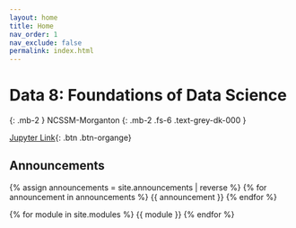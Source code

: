 ```yaml
---
layout: home
title: Home
nav_order: 1
nav_exclude: false
permalink: index.html
---
```


# Data 8: Foundations of Data Science

{: .mb-2 }
NCSSM-Morganton
{: .mb-2 .fs-6 .text-grey-dk-000 }

[Jupyter Link](https://demohub.ncssm.edu){: .btn .btn-organge}

## Announcements

{% assign announcements = site.announcements | reverse %}
{% for announcement in announcements %}
{{ announcement }}
{% endfor %}

{% for module in site.modules %}
{{ module }}
{% endfor %}
